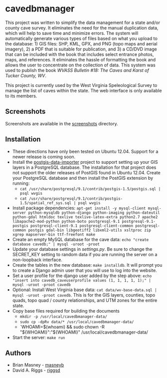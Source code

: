 # cavedbmanager

This project was written to simplify the data management for a state
and/or county cave survey. It eliminates the need for the manual duplication
data, which will help to save time and minimize errors. The system will
automatically generate various types of files based on what you upload
to the database: 1) GIS files: SHP, KML, GPX, and PNG (topo maps and
aerial imagery), 2) a PDF that is suitable for publication, and 3) a 
CD/DVD image that can be included with the book that includes select
entrance photos, maps, and references. It eliminates the hassle of
formatting the book and allows the user to concentrate on the collection
of data. This system was used to publish the book _WVASS Bulletin #18:
The Caves and Karst of Tucker County, WV_.

This project is currently used by the West Virginia Speleological Survey
to manage the list of caves within the state. The web interface is only
available to its members.


## Screenshots

Screenshots are available in the [screenshots](screenshots) directory.


## Installation

* These directions have only been tested on Ubuntu 12.04. Support for a newer
  release is coming soon.
* Install the [postgis-data-importer](https://github.com/masneyb/postgis-data-importer)
  project to support setting up your GIS layers in a PostgreSQL database. The
  installation for that project does not support the older releases of PostGIS
  found in Ubuntu 12.04. Create your PostgreSQL database and then install the
  PostGIS extension by running:
  * `cat /usr/share/postgresql/9.1/contrib/postgis-1.5/postgis.sql | psql wvgis`
  * `cat /usr/share/postgresql/9.1/contrib/postgis-1.5/spatial_ref_sys.sql | psql wvgis`
* Install package dependencies: `apt-get install -y mysql-client mysql-server python-mysqldb python-django python-imaging python-dateutil python-gdal htmldoc texlive texlive-latex-extra python2.7 apache2 libapache2-mod-python python-boto postgresql-9.1 postgresql-9.1-postgis postgresql-client-9.1 postgresql-client-common postgresql-common postgis gdal-bin libgeotiff2 libxml2-utils xsltproc zip xgrep mapserver-bin ttf-freefont make`
* Create an empty MySQL database for the cave data:
  `echo "create database cavedb;" | mysql -uroot -proot`
* Update your database settings in _settings.py_. Be sure to change
  the SECRET_KEY setting to random data if you are running the server
  on a non-loopback interface.
* Create the tables in the new database: `make installdb`. It will prompt you
  to create a Django admin user that you will use to log into the website.
* Set a user profile for the django user added by the step above:
  `echo "insert into cavedb_caveuserprofile values (1, 1, 1, 1, 1);" | mysql -uroot -proot cavedb`
* Optional: Install West Virginia base data:
  `cat data/wv-base-data.sql | mysql -uroot -proot cavedb`. This is for the
  GIS layers, counties, topo quads, topo quad / county relationships, and UTM
  zones for the entire state.
* Copy base files required for building the documents
  * `mkdir -p /usr/local/cavedbmanager-data/`
  * `sudo cp -dpRv data/* /usr/local/cavedbmanager-data/`
  * `WHOAMI=$(whoami) && sudo chown -R "${WHOAMI}":"${WHOAMI}" /usr/local/cavedbmanager-data/
* Start the server: `make run`


## Authors

* Brian Masney - [masneyb](https://github.com/masneyb)
* David A. Riggs - [riggsd](https://github.com/riggsd)


